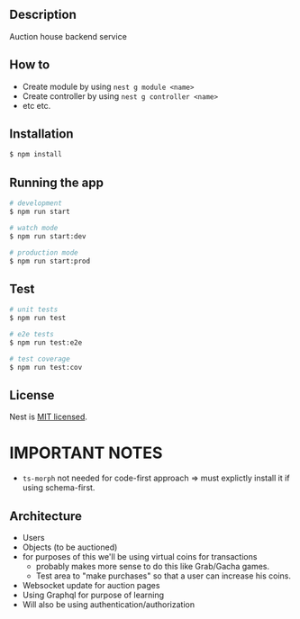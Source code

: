 ## Description

Auction house backend service

## How to

- Create module by using `nest g module <name>`
- Create controller by using `nest g controller <name>`
- etc etc.

## Installation

```bash
$ npm install
```

## Running the app

```bash
# development
$ npm run start

# watch mode
$ npm run start:dev

# production mode
$ npm run start:prod
```

## Test

```bash
# unit tests
$ npm run test

# e2e tests
$ npm run test:e2e

# test coverage
$ npm run test:cov
```

## License

Nest is [MIT licensed](LICENSE).

# IMPORTANT NOTES

- `ts-morph` not needed for code-first approach => must explictly install it if using schema-first.

## Architecture

- Users
- Objects (to be auctioned)
- for purposes of this we'll be using virtual coins for transactions
  - probably makes more sense to do this like Grab/Gacha games.
  - Test area to "make purchases" so that a user can increase his coins.
- Websocket update for auction pages
- Using Graphql for purpose of learning
- Will also be using authentication/authorization
